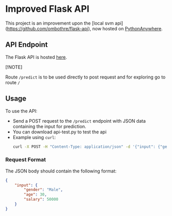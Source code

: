 # Improved Flask API

This project is an improvement upon the [local svm api] (https://github.com/ombothre/flask-api), now hosted on [PythonAnywhere](https://om1024.pythonanywhere.com/).

## API Endpoint

The Flask API is hosted  [here](https://om1024.pythonanywhere.com/).

[!NOTE]

Route `/predict` is to be used directly to post request and for exploring go to route `/`

## Usage

To use the API:
- Send a POST request to the `/predict` endpoint with JSON data containing the input for prediction.
- You can download api-test.py to test the api
- Example using `curl`:
    ```bash
    curl -X POST -H "Content-Type: application/json" -d '{"input": {"gender": "Male", "age": 30, "salary": 50000}}' https://om1024.pythonanywhere.com/predict
    ```

### Request Format

The JSON body should contain the following format:
```json
{
    "input": {
        "gender": "Male",
        "age": 30,
        "salary": 50000
    }
}
